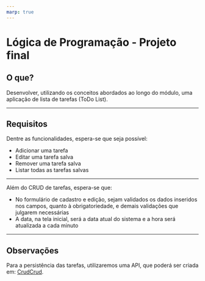 ```yaml
---
marp: true
---
```


# Lógica de Programação - Projeto final

## O que?

Desenvolver, utilizando os conceitos abordados ao longo do módulo, uma aplicação de lista de tarefas (ToDo List).

---

## Requisitos

Dentre as funcionalidades, espera-se que seja possível:

- Adicionar uma tarefa
- Editar uma tarefa salva
- Remover uma tarefa salva
- Listar todas as tarefas salvas

---

Além do CRUD de tarefas, espera-se que:

- No formulário de cadastro e edição, sejam validados os dados inseridos nos campos, quanto à obrigatoriedade, e demais validações que julgarem necessárias
- A data, na tela inicial, será a data atual do sistema e a hora será atualizada a cada minuto

---

## Observações

Para a persistência das tarefas, utilizaremos uma API, que poderá ser criada em: [CrudCrud](https://crudcrud.com/).
